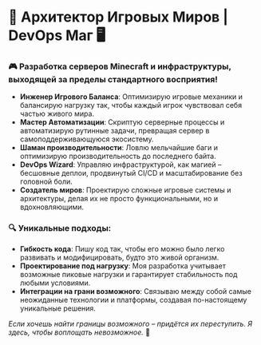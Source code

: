 # 🧩 Архитектор Игровых Миров | DevOps Маг 🖥️  

### 🎮 Разработка серверов Minecraft и инфраструктуры, выходящей за пределы стандартного восприятия!

- **Инженер Игрового Баланса**: Оптимизирую игровые механики и балансирую нагрузку так, чтобы каждый игрок чувствовал себя частью живого мира.  
- **Мастер Автоматизации**: Скриптую серверные процессы и автоматизирую рутинные задачи, превращая сервер в самоподдерживающуюся экосистему.  
- **Шаман производительности**: Ловлю мельчайшие баги и оптимизирую производительность до последнего байта.  
- **DevOps Wizard**: Управляю инфраструктурой, как магией – бесшовные деплои, продвинутый CI/CD и масштабирование без головной боли.  
- **Создатель миров**: Проектирую сложные игровые системы и архитектуры, делая их не просто функциональными, но и вдохновляющими.

### 🔍 Уникальные подходы:

- **Гибкость кода**: Пишу код так, чтобы его можно было легко развивать и модифицировать, будто это живой организм.
- **Проектирование под нагрузку**: Моя разработка учитывает возможные пиковые нагрузки и гарантирует стабильность под любыми условиями.
- **Интеграции на грани возможного**: Связываю между собой самые неожиданные технологии и платформы, создавая по-настоящему уникальные решения.

_Если хочешь найти границы возможного – придётся их переступить. Я здесь, чтобы воплощать невозможное._ 🚀
